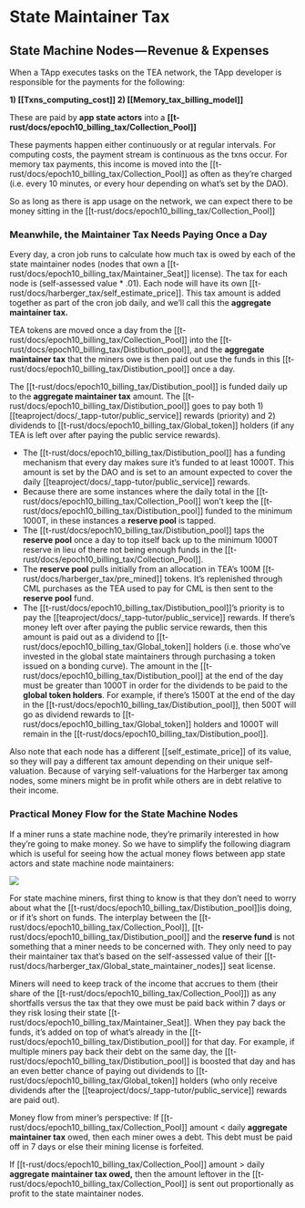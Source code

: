 
# State Maintainer Tax
## State Machine Nodes — Revenue & Expenses

When a TApp executes tasks on the TEA network, the TApp developer is responsible for the payments for the following:

**1) [[Txns_computing_cost]] 2) [[Memory_tax_billing_model]]**

These are paid by **app state actors** into a **[[t-rust/docs/epoch10_billing_tax/Collection_Pool]]**

These payments happen either continuously or at regular intervals. For computing costs, the payment stream is continuous as the txns occur. For memory tax payments, this income is moved into the [[t-rust/docs/epoch10_billing_tax/Collection_Pool]] as often as they’re charged (i.e. every 10 minutes, or every hour depending on what’s set by the DAO).

So as long as there is app usage on the network, we can expect there to be money sitting in the [[t-rust/docs/epoch10_billing_tax/Collection_Pool]]

### Meanwhile, the Maintainer Tax Needs Paying Once a Day

Every day, a cron job runs to calculate how much tax is owed by each of the state maintainer nodes (nodes that own a [[t-rust/docs/epoch10_billing_tax/Maintainer_Seat]] license). The tax for each node is (self-assessed value * .01). Each node will have its own [[t-rust/docs/harberger_tax/self_estimate_price]]. This tax amount is added together as part of the cron job daily, and we’ll call this the **aggregate maintainer tax.**

TEA tokens are moved once a day from the [[t-rust/docs/epoch10_billing_tax/Collection_Pool]] into the [[t-rust/docs/epoch10_billing_tax/Distibution_pool]], and the **aggregate maintainer tax** that the miners owe is then paid out use the funds in this [[t-rust/docs/epoch10_billing_tax/Distibution_pool]] once a day.

The [[t-rust/docs/epoch10_billing_tax/Distibution_pool]] is funded daily up to the **aggregate maintainer tax** amount. The [[t-rust/docs/epoch10_billing_tax/Distibution_pool]] goes to pay both 1) [[teaproject/docs/_tapp-tutor/public_service]] rewards (priority) and 2) dividends to [[t-rust/docs/epoch10_billing_tax/Global_token]] holders (if any TEA is left over after paying the public service rewards).

-   The [[t-rust/docs/epoch10_billing_tax/Distibution_pool]] has a funding mechanism that every day makes sure it’s funded to at least 1000T. This amount is set by the DAO and is set to an amount expected to cover the daily [[teaproject/docs/_tapp-tutor/public_service]] rewards.
-   Because there are some instances where the daily total in the [[t-rust/docs/epoch10_billing_tax/Collection_Pool]] won’t keep the [[t-rust/docs/epoch10_billing_tax/Distibution_pool]] funded to the minimum 1000T, in these instances a **reserve pool** is tapped. 
-   The [[t-rust/docs/epoch10_billing_tax/Distibution_pool]] taps the **reserve pool** once a day to top itself back up to the minimum 1000T reserve in lieu of there not being enough funds in the [[t-rust/docs/epoch10_billing_tax/Collection_Pool]].
-   The **reserve pool** pulls initially from an allocation in TEA’s 100M [[t-rust/docs/harberger_tax/pre_mined]] tokens. It’s replenished through CML purchases as the TEA used to pay for CML is then sent to the **reserve pool** fund.
-   The [[t-rust/docs/epoch10_billing_tax/Distibution_pool]]’s priority is to pay the [[teaproject/docs/_tapp-tutor/public_service]] rewards. If there’s money left over after paying the public service rewards, then this amount is paid out as a dividend to [[t-rust/docs/epoch10_billing_tax/Global_token]] holders  (i.e. those who’ve invested in the global state maintainers through purchasing a token issued on a bonding curve). The amount in the [[t-rust/docs/epoch10_billing_tax/Distibution_pool]] at the end of the day must be greater than 1000T in order for the dividends to be paid to the **global token holders**. For example, if there’s 1500T at the end of the day in the [[t-rust/docs/epoch10_billing_tax/Distibution_pool]], then 500T will go as dividend rewards to [[t-rust/docs/epoch10_billing_tax/Global_token]] holders and 1000T will remain in the [[t-rust/docs/epoch10_billing_tax/Distibution_pool]].

Also note that each node has a different [[self_estimate_price]] of its value, so they will pay a different tax amount depending on their unique self-valuation. Because of varying self-valuations for the Harberger tax among nodes, some miners might be in profit while others are in debt relative to their income.

### Practical Money Flow for the State Machine Nodes

If a miner runs a state machine node, they’re primarily interested in how they’re going to make money. So we have to simplify the following diagram which is useful for seeing how the actual money flows between app state actors and state machine node maintainers:

![](https://cdn-images-1.medium.com/max/1200/1*PvkBOMObbJlbf0PCkoDEYg.png)

For state machine miners, first thing to know is that they don’t need to worry about what the [[t-rust/docs/epoch10_billing_tax/Distibution_pool]]is doing, or if it’s short on funds. The interplay between the [[t-rust/docs/epoch10_billing_tax/Collection_Pool]], [[t-rust/docs/epoch10_billing_tax/Distibution_pool]] and the **reserve fund** is not something that a miner needs to be concerned with. They only need to pay their maintainer tax that’s based on the self-assessed value of their [[t-rust/docs/harberger_tax/Global_state_maintainer_nodes]] seat license.

Miners will need to keep track of the income that accrues to them (their share of the [[t-rust/docs/epoch10_billing_tax/Collection_Pool]]) as any shortfalls versus the tax that they owe must be paid back within 7 days or they risk losing their state [[t-rust/docs/epoch10_billing_tax/Maintainer_Seat]]. When they pay back the funds, it’s added on top of what’s already in the [[t-rust/docs/epoch10_billing_tax/Distibution_pool]] for that day. For example, if multiple miners pay back their debt on the same day, the [[t-rust/docs/epoch10_billing_tax/Distibution_pool]] is boosted that day and has an even better chance of paying out dividends to [[t-rust/docs/epoch10_billing_tax/Global_token]] holders (who only receive dividends after the [[teaproject/docs/_tapp-tutor/public_service]] rewards are paid out).

Money flow from miner’s perspective: If [[t-rust/docs/epoch10_billing_tax/Collection_Pool]] amount < daily **aggregate maintainer tax** owed, then each miner owes a debt. This debt must be paid off in 7 days or else their mining license is forfeited.

If [[t-rust/docs/epoch10_billing_tax/Collection_Pool]] amount > daily **aggregate maintainer tax owed,** then the amount leftover in the [[t-rust/docs/epoch10_billing_tax/Collection_Pool]] is sent out proportionally as profit to the state maintainer nodes.